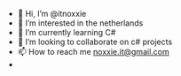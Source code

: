 - 👋 Hi, I’m @itnoxxie
- 👀 I’m interested in the netherlands
- 🌱 I’m currently learning C#
- 💞️ I’m looking to collaborate on c# projects
- 📫 How to reach me noxxie.it@gmail.com
- 
<!---
itnoxxie/itnoxxie is a ✨ special ✨ repository because its `README.md` (this file) appears on your GitHub profile.
You can click the Preview link to take a look at your changes.
--->

